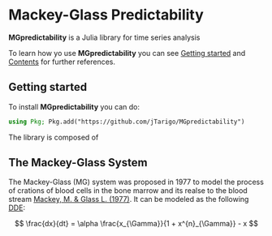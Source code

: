 # Mackey-Glass Predictability

**MGpredictability** is a Julia library for time series analysis

To learn how yo use **MGpredictability** you can see [Getting started](@ref) and [Contents](@ref) for further references.

## Getting started
To install **MGpredictability** you can do:
```julia
using Pkg; Pkg.add("https://github.com/jTarigo/MGpredictability")
```

The library is composed of 


## The Mackey-Glass System

The Mackey-Glass (MG) system was proposed in 1977 to model the process of crations of blood cells in the bone marrow and its realse to the blood stream [Mackey, M. & Glass L. (1977)](10.1126/science.267326). It can be modeled as the following [DDE](https://en.wikipedia.org/wiki/Delay_differential_equation):

$$
\frac{dx}{dt} = \alpha \frac{x_{\Gamma}}{1 + x^{n}_{\Gamma}} - x
$$
